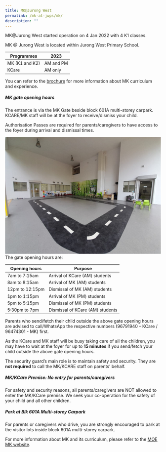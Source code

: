 ```yaml
---
title: MK@Jurong West
permalink: /mk-at-jwps/mk/
description: ""
---
```

MK@Jurong West started operation on 4 Jan 2022 with 4 K1 classes.

MK @ Jurong West is located within Jurong West Primary School. 

| Programmes | 2023 |
| -------- |  -------- |
| MK (K1 and K2)     |  AM and PM     |
| KCare | AM only |

You can refer to the [brochure]() for more information about MK curriculum and experience.
		
##### MK gate opening hours

The entrance is via the MK Gate beside block 601A multi-storey carpark. KCARE/MK staff will be at the foyer to receive/dismiss your child.

Authorisation Passes are required for parents/caregivers to have access to the  foyer during arrival and dismissal times.<br>

![](/images/MK/Waiting%20area.jpeg)
The gate opening hours are:

| Opening hours | Purpose |
| -------- | -------- |
| 7am to 7:15am     | Arrival of KCare (AM) students     |
| 8am to 8:15am | Arrival of MK (AM) students |
| 12pm to 12:15pm | Dismissal of MK (AM) students |
| 1pm to 1:15pm | Arrival of MK (PM) students |
| 5pm to 5:15pm | Dismissal of MK (PM) students |
| 5:30pm to 7pm | Dismissal of KCare (AM) students |


Parents who send/fetch their child outside the above gate opening hours are advised to call/WhatsApp the respective numbers (96791940 – KCare / 96474301 - MK) first.<br>

As the KCare and MK staff will be busy taking care of all the children, you may have to wait at the foyer for up to **15 minutes** if you send/fetch your child outside the above gate opening hours.

The security guard’s main role is to maintain safety and security. They are **not required** to call the MK/KCARE staff on parents’ behalf.

##### MK/KCare Premise: No entry for parents/caregivers

For safety and security reasons, all parents/caregivers are NOT allowed to enter the MK/KCare premise. We seek your co-operation for the safety of your child and all other children.

##### Park at Blk 601A Multi-storey Carpark

For parents or caregivers who drive, you are strongly encouraged to park at the visitor lots inside block 601A multi-storey carpark. 


		
For more information about MK and its curriculum, please refer to the [MOE MK website](https://moe.gov.sg/preschool/moe-kindergarten/).